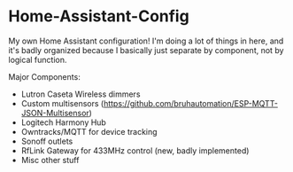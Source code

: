 # Home-Assistant-Config

My own Home Assistant configuration! I'm doing a lot of things in here, and it's badly organized because I basically just separate by component, not by logical function.

Major Components:
- Lutron Caseta Wireless dimmers
- Custom multisensors (https://github.com/bruhautomation/ESP-MQTT-JSON-Multisensor)
- Logitech Harmony Hub
- Owntracks/MQTT for device tracking
- Sonoff outlets
- RfLink Gateway for 433MHz control (new, badly implemented)
- Misc other stuff
